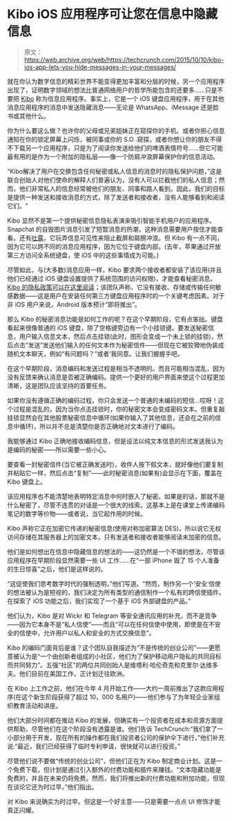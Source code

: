 # Kibo iOS 应用程序可让您在信息中隐藏信息 

> 原文：<https://web.archive.org/web/https://techcrunch.com/2015/10/10/kibo-ios-app-lets-you-hide-messages-in-your-messages/>

就在你认为数字信息的精彩世界不能变得更加丰富和分层的时候，另一个应用程序出现了，证明数字领域的想法比普通网络用户的哲学所能包含的还要多……只是不要把 [Kibo](https://web.archive.org/web/20221207181316/http://www.kiboapp.com/) 称为信息应用程序。事实上，它是一个 iOS 键盘应用程序，用于在其他消息应用程序的消息中发送隐藏消息——无论是 WhatsApp、iMessage 还是脸书或其他什么。

你为什么要这么做？也许你的父母或兄弟姐妹正在窥探你的手机。或者你担心信息通知在你的锁定屏幕上闪烁，被同事或你的 S.O .窥探，或者你想让你的朋友不得不下载另一个应用程序，只是为了阅读你发送给他们的啤酒表情符号……但它可能最有用的是作为一个附加的隐私层——像一个防肩冲浪屏幕保护你的信息活动。

“Kibo解决了用户在交换包含任何秘密或私人信息的消息时的隐私保护问题，”这是联合创始人对他们使命的解释人们普遍认为，没有人可以拦截他们的私人信息；然而，他们非常私人的信息经常被他们的朋友、同事和路人看到。因此，我们的目标是提供一种发送和接收消息的方式，除了发送者和接收者，没有人能够看到和阅读它们。"

Kibo 显然不是第一个提供秘密信息隐私表演来吸引智能手机用户的应用程序。Snapchat 的自毁图片消息引发了短暂消息的热潮，这种消息需要用户按住才能查看。还有[吐露](https://web.archive.org/web/20221207181316/https://beta.techcrunch.com/2015/08/18/confide-the-self-destructing-messenger-goes-live-on-desktop/)，它玩弄信息可见性来阻止截屏和肩膀冲浪。但 Kibo 有一点不同，因为它可以跨不同的消息应用程序，因为它位于键盘内部。(去年，苹果通过开放第三方访问全系统键盘，使 iOS 中的这些事情成为可能。)

尽管如此，与(大多数)消息应用一样，Kibo 要求两个接收者都安装了该应用(并且他们已经通过 iOS 键盘设置提供了系统范围的访问权限)，才能查看秘密消息。 [Kibo 的隐私政策可以在这里阅读](https://web.archive.org/web/20221207181316/http://www.kiboapp.com/privacy/)；该团队声称，它没有接收、存储或传输任何敏感数据——这是用户在安装任何第三方键盘应用程序时的一个关键考虑因素。对于非 iOS 用户来说，Android 版本预计“即将推出”。

那么 Kibo 的秘密消息功能是如何工作的呢？在这个早期阶段，它有点笨拙。键盘看起来很像普通的 iOS 键盘，除了空格键旁边有一个小挂锁键。要发送秘密信息，用户输入信息文本，然后点击挂锁(此时，图形会变成一个未上锁的挂锁)，然后点击“发送”发送他们输入的任何文本作为秘密信件——但现在它被狡猾地伪装成随机文本聊天，例如“有问题吗？”或者‘我同意。让我们握握手吧。

在这个早期阶段，消息编码和发送过程是相当不透明的。而且可能相当混乱，因为没有反馈来确认消息是否被正确编码。提供一个更好的用户界面来使这个过程更加清晰，这是团队应该坚持的首要任务。

如果你没有遵循正确的编码过程，你只会发送一个普通的未编码的短信…哎呀！这个过程是混乱的，因为当你点击挂锁时，你的秘密文本会变成密码文本。但重复敲挂锁显然会在其他股票秘密信息中循环(如果你输入了其他信息，还会在之前的信息中循环)，所以并不总是清楚你是否正确地对文本进行了编码。

我能够通过 Kibo 正确地接收编码信息，但是设法以纯文本信息的形式发送我认为是编码的秘密——所以需要一些小心。

要查看一封秘密信件(当它被正确发送时)，收件人按下假文本，就好像他们要复制并粘贴它一样，然后点击“复制”——此时秘密消息(如果有)会显示在下面，覆盖在 Kibo 键盘上。

该应用程序也不能清楚地表明特定消息中何时嵌入了秘密。如果是的话，那就不是什么秘密了，尽管不连贯的对话是一个很大的线索。这基本上是在课堂上传递编码笔记的数字等价物——或者说，当它起作用的时候。

Kibo 声称它正在加密它传递的秘密信息(使用对称加密算法 DES)，所以说它无权访问存储在其服务器上的加密文本，只有发送者和接收者能够阅读未加密的信息。

他们是如何想出在信息中隐藏信息的想法的——这仍然是一个不错的想法，尽管该应用程序在早期阶段显然需要一些 UI 工作……在“一部 iPhone 毁了 15 个人准备的生日惊喜”之后，他们是这样说的。

“这促使我们思考数字时代的强制透明，”他们写道。“然而，制作另一个‘安全’信使的想法被认为是短视的，我们决定为所有类型的通信制作一个私有的跨信使插件。在探索了 iOS 功能之后，我们实现了一个基于 iOS 外部键盘的产品。”

他们认为，Kibo 是对 Wickr 和 Telegram 等安全通讯应用的补充，而不是竞争——因为它本身不是“私人信使”——而且“可以在任何信使中使用，即使是在不安全的信使中，允许用户以私人和安全的方式交换信息”。

Kibo 的编码门面背后是谁？这个团队自我描述为“不是传统的创业公司”——更愿意被认为是“一个由创新者组成的小社区，他们为了保护移动用户隐私的共同目标而共同努力”。五强“社区”的两位共同创始人是维塔利·哈伦奇克和克里尔·达维多夫。他们目前在美国工作，正计划迁往欧洲。

在 Kibo 上工作之前，他们在今年 4 月开始工作——大约一周前推出了这款应用程序(在这个新生阶段获得了超过 10，000 名用户)——他们参与了为年轻企业家组织教育活动和讲座。

他们大部分时间都在推动 Kibo 的发展，但确实有一个投资者在成本和资源方面提供帮助，尽管他们在这个阶段没有透露是谁。他们告诉 TechCrunch:“我们拿了一小部分用于开发，现在所有的操作都在我们投资者公司的保护伞下进行，”他们补充说:“最近，我们已经获得了临时专利申请，很快就可以进行投资。”

尽管他们说不要做“传统的创业公司”，但他们正在为 Kibo 制定商业计划。这是一个免费下载，但计划是通过引入额外的付费功能和插件来赚钱。“文本隐藏功能是免费的，并且在未来仍将免费。然而，我们将推出新的付费功能和附加功能，但现在谈论它还为时过早，”他们指出。

对 Kibo 来说确实为时过早。但这是一个好主意——只是需要一点点 UI 修饰才能真正闪耀。